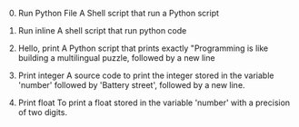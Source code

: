 0. Run Python File
A Shell script that run a Python script

1. Run inline
A shell script that run python code

2. Hello, print
A Python script that prints exactly "Programming is like building a multilingual puzzle, followed by a new line


3. Print integer
A source code to print the integer stored in the variable 'number' followed by 'Battery street', followed by a new line.

4. Print float
To print a float stored in the variable 'number' with a precision of two digits.


